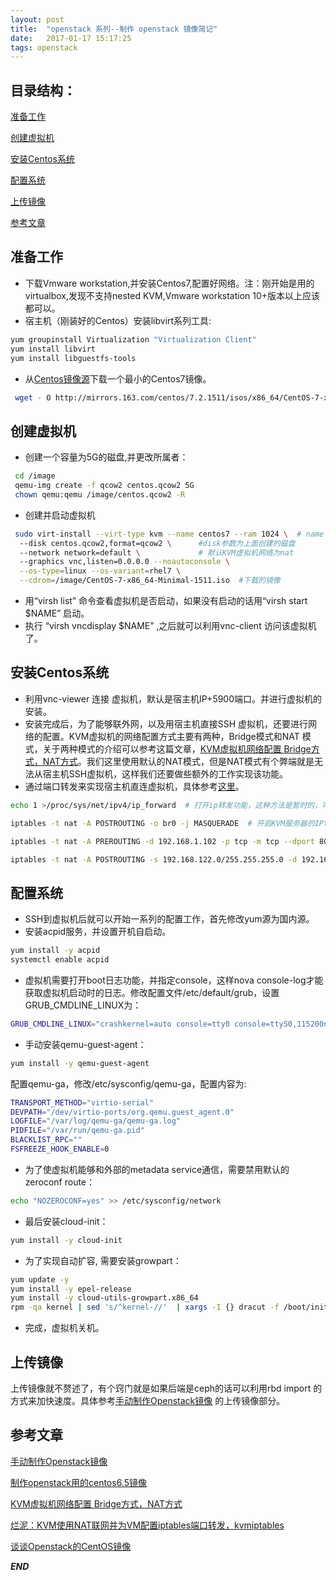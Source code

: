 ```yaml
---
layout: post
title:  "openstack 系列--制作 openstack 镜像简记"
date:   2017-01-17 15:17:25
tags: openstack
---
```


## 目录结构：

[准备工作 ](#A)

[创建虚拟机](#B)

[安装Centos系统](#C)

[配置系统](#D)

[上传镜像](#E)

[参考文章](#F)

<a name="A"></a>

## 准备工作

- 下载Vmware workstation,并安装Centos7,配置好网络。注：刚开始是用的virtualbox,发现不支持nested KVM,Vmware workstation 10+版本以上应该都可以。
- 宿主机（刚装好的Centos）安装libvirt系列工具:

```bash
yum groupinstall Virtualization "Virtualization Client" 
yum install libvirt
yum install libguestfs-tools
```

- 从[Centos镜像源](https://www.centos.org/download/mirrors/)下载一个最小的Centos7镜像。

```bash
 wget - O http://mirrors.163.com/centos/7.2.1511/isos/x86_64/CentOS-7-x86_64-Minimal-1511.iso
```

<a name="B"></a>

## 创建虚拟机

- 创建一个容量为5G的磁盘,并更改所属者：
```bash
 cd /image
 qemu-img create -f qcow2 centos.qcow2 5G
 chown qemu:qemu /image/centos.qcow2 -R
```

- 创建并启动虚拟机
```bash
 sudo virt-install --virt-type kvm --name centos7 --ram 1024 \  # name 是自己取得
  --disk centos.qcow2,format=qcow2 \      #disk参数为上面创建的磁盘
  --network network=default \             # 默认KVM虚拟机网络为nat
  --graphics vnc,listen=0.0.0.0 --noautoconsole \
  --os-type=linux --os-variant=rhel7 \
  --cdrom=/image/CentOS-7-x86_64-Minimal-1511.iso  #下载的镜像
```

- 用“virsh list” 命令查看虚拟机是否启动，如果没有启动的话用“virsh start $NAME” 启动。
- 执行 “virsh vncdisplay $NAME” ,之后就可以利用vnc-client 访问该虚拟机了。

<a name="C"></a>

## 安装Centos系统

- 利用vnc-viewer 连接 虚拟机，默认是宿主机IP+5900端口。并进行虚拟机的安装。
- 安装完成后，为了能够联外网，以及用宿主机直接SSH 虚拟机，还要进行网络的配置。KVM虚拟机的网络配置方式主要有两种，Bridge模式和NAT 模式，关于两种模式的介绍可以参考这篇文章，[KVM虚拟机网络配置 Bridge方式，NAT方式](http://blog.csdn.net/hzhsan/article/details/44098537/)。我们这里使用默认的NAT模式，但是NAT模式有个弊端就是无法从宿主机SSH虚拟机，这样我们还要做些额外的工作实现该功能。
- 通过端口转发来实现宿主机直连虚拟机，具体参考[这里](http://www.bkjia.com/Linuxjc/877147.html#top)。

```bash
echo 1 >/proc/sys/net/ipv4/ip_forward  # 打开ip转发功能，这种方法是暂时的，可以直接修改/etc/sysctl.conf 文件，增加net.ipv4.ip_forward = 1 达到永久效果，文件修该完毕后，要使用sysctl –p使其生效

iptables -t nat -A POSTROUTING -o br0 -j MASQUERADE  # 开启KVM服务器的IPtables的转发功能

iptables -t nat -A PREROUTING -d 192.168.1.102 -p tcp -m tcp --dport 8022 -j DNAT --to-destination 192.168.122.173:22

iptables -t nat -A POSTROUTING -s 192.168.122.0/255.255.255.0 -d 192.168.122.173 -p tcp -m tcp --dport 22 -j SNAT --to-source 192.168.122.1
```


<a name="D"></a>

## 配置系统

- SSH到虚拟机后就可以开始一系列的配置工作，首先修改yum源为国内源。
- 安装acpid服务，并设置开机自启动。
```bash
yum install -y acpid
systemctl enable acpid
```

- 虚拟机需要打开boot日志功能，并指定console，这样nova console-log才能获取虚拟机启动时的日志。修改配置文件/etc/default/grub，设置GRUB_CMDLINE_LINUX为：
```bash
GRUB_CMDLINE_LINUX="crashkernel=auto console=tty0 console=ttyS0,115200n8"
```
- 手动安装qemu-guest-agent：

```bash
yum install -y qemu-guest-agent
```

配置qemu-ga，修改/etc/sysconfig/qemu-ga，配置内容为:

```bash
TRANSPORT_METHOD="virtio-serial"
DEVPATH="/dev/virtio-ports/org.qemu.guest_agent.0"
LOGFILE="/var/log/qemu-ga/qemu-ga.log"
PIDFILE="/var/run/qemu-ga.pid"
BLACKLIST_RPC=""
FSFREEZE_HOOK_ENABLE=0
```

- 为了使虚拟机能够和外部的metadata service通信，需要禁用默认的zeroconf route：
```bash
echo "NOZEROCONF=yes" >> /etc/sysconfig/network
```

- 最后安装cloud-init：

```bash
yum install -y cloud-init
```

- 为了实现自动扩容, 需要安装growpart：

```bash
yum update -y
yum install -y epel-release
yum install -y cloud-utils-growpart.x86_64
rpm -qa kernel | sed 's/^kernel-//'  | xargs -I {} dracut -f /boot/initramfs-{}.img {}
```

- 完成，虚拟机关机。

<a name="E"></a>

## 上传镜像

上传镜像就不赘述了，有个窍门就是如果后端是ceph的话可以利用rbd import 的方式来加快速度。具体参考[手动制作Openstack镜像](http://int32bit.me/2016/05/28/%E6%89%8B%E5%8A%A8%E5%88%B6%E4%BD%9COpenstack%E9%95%9C%E5%83%8F/) 的上传镜像部分。

<a name="F"></a>

## 参考文章


[手动制作Openstack镜像](http://int32bit.me/2016/05/28/%E6%89%8B%E5%8A%A8%E5%88%B6%E4%BD%9COpenstack%E9%95%9C%E5%83%8F/)

[制作openstack用的centos6.5镜像](http://yanheven.github.io/centos65-image-create)

[KVM虚拟机网络配置 Bridge方式，NAT方式](http://blog.csdn.net/hzhsan/article/details/44098537/)

[烂泥：KVM使用NAT联网并为VM配置iptables端口转发，kvmiptables](http://www.bkjia.com/Linuxjc/877147.html#top)

[谈谈Openstack的CentOS镜像](http://www.chenshake.com/about-openstack-centos-mirror/)



***END***
